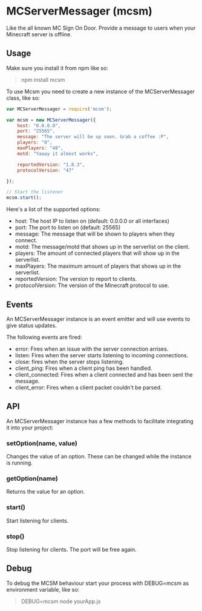 # MCServerMessager (mcsm)
Like the all known MC Sign On Door. Provide a message to users when your Minecraft server is offline.

## Usage
Make sure you install it from npm like so:

> npm install mcsm

To use Mcsm you need to create a new instance of the MCServerMessager class, like so:
```javascript
var MCServerMessager = require('mcsm');

var mcsm = new MCServerMessager({
	host: "0.0.0.0",
    port: "25565",
	message: "The server will be up soon. Grab a coffee :P",
	players: "0",
	maxPlayers: "48",
	motd: "Yaaay it almost works",

	reportedVersion: "1.8.3",
	protocolVersion: "47"

});

// Start the listener
mcsm.start();
```

Here's a list of the supported options:
- host: The host IP to listen on (default: 0.0.0.0 or all interfaces)
- port: The port to listen on (default: 25565)
- message: The message that will be shown to players when they connect.
- motd: The message/motd that shows up in the serverlist on the client.
- players: The amount of connected players that will show up in the serverlist.
- maxPlayers: The maximum amount of players that shows up in the serverlist.
- reportedVersion: The version to report to clients.
- protocolVersion: The version of the Minecraft protocol to use.

## Events

An MCServerMessager instance is an event emitter and will use events to give status updates.

The following events are fired:
- error: Fires when an issue with the server connection arrises.
- listen: Fires when the server starts listening to incoming connections.
- close: fires when the server stops listening.
- client_ping: Fires when a client ping has been handled.
- client_connected: Fires when a client connected and has been sent the message.
- client_error: Fires when a client packet couldn't be parsed.

## API

An MCServerMessager instance has a few methods to facilitate integrating it into your project:

### setOption(name, value)

Changes the value of an option. These can be changed while the instance is running.

### getOption(name)

Returns the value for an option.

### start()

Start listening for clients.

### stop()

Stop listening for clients. The port will be free again.

## Debug

To debug the MCSM behaviour start your process with DEBUG=mcsm as environment variable, like so:

> DEBUG=mcsm node yourApp.js

